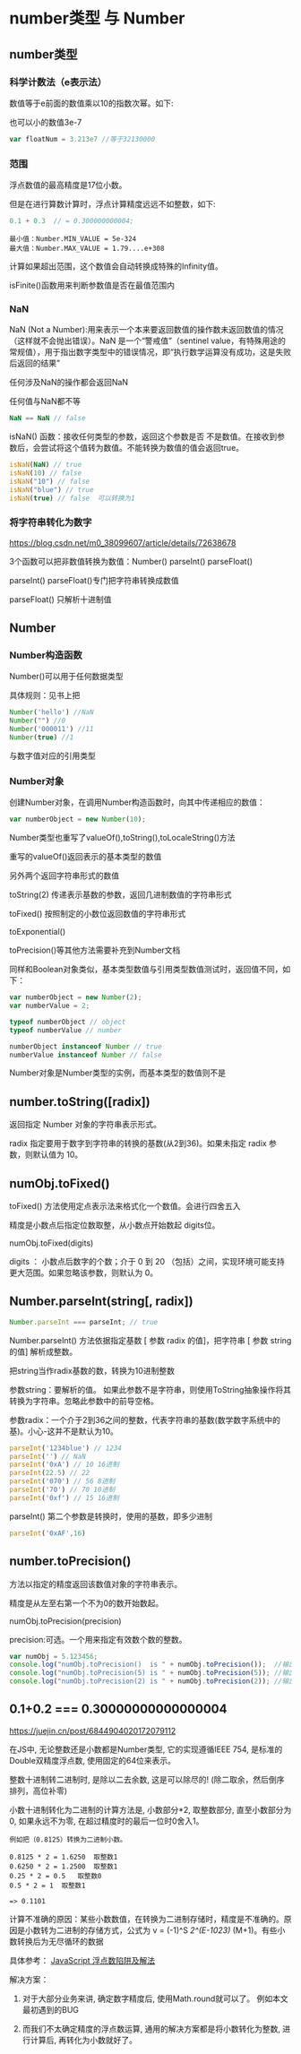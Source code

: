# number类型 与 Number

## number类型

### 科学计数法（e表示法）

数值等于e前面的数值乘以10的指数次幂。如下:

也可以小的数值3e-7

```js
var floatNum = 3.213e7 //等于32130000
```

### 范围

浮点数值的最高精度是17位小数。

但是在进行算数计算时，浮点计算精度远远不如整数，如下:

```js
0.1 + 0.3  // = 0.300000000004;
```

```
最小值：Number.MIN_VALUE = 5e-324
最大值：Number.MAX_VALUE = 1.79....e+308
```

计算如果超出范围，这个数值会自动转换成特殊的Infinity值。

isFinite()函数用来判断参数值是否在最值范围内

### NaN

NaN (Not a Number):用来表示一个本来要返回数值的操作数未返回数值的情况（这样就不会抛出错误）。NaN 是一个“警戒值”（sentinel value，有特殊用途的常规值），用于指出数字类型中的错误情况，即“执行数学运算没有成功，这是失败后返回的结果”

任何涉及NaN的操作都会返回NaN

任何值与NaN都不等

```js
NaN == NaN // false
```

isNaN() 函数：接收任何类型的参数，返回这个参数是否 不是数值。在接收到参数后，会尝试将这个值转为数值。不能转换为数值的值会返回true。

```js
isNaN(NaN) // true
isNaN(10) // false
isNaN("10") // false
isNaN("blue") // true
isNaN(true) // false  可以转换为1
```

### 将字符串转化为数字

<https://blog.csdn.net/m0_38099607/article/details/72638678>

3个函数可以把非数值转换为数值：Number() parseInt() parseFloat()

parseInt() parseFloat()专门把字符串转换成数值

parseFloat() 只解析十进制值

## Number

### Number构造函数

Number()可以用于任何数据类型

具体规则：见书上把

```js
Number('hello') //NaN
Number("") //0
Number('000011') //11
Number(true) //1

```

与数字值对应的引用类型

### Number对象

创建Number对象，在调用Number构造函数时，向其中传递相应的数值：

```js
var numberObject = new Number(10);
```

Number类型也重写了valueOf(),toString(),toLocaleString()方法

重写的valueOf()返回表示的基本类型的数值

另外两个返回字符串形式的数值

toString(2) 传递表示基数的参数，返回几进制数值的字符串形式

toFixed() 按照制定的小数位返回数值的字符串形式

toExponential()

toPrecision()等其他方法需要补充到Number文档

同样和Boolean对象类似，基本类型数值与引用类型数值测试时，返回值不同，如下：

```js
var numberObject = new Number(2);
var numberValue = 2;

typeof numberObject // object
typeof numberValue // number

numberObject instanceof Number // true
numberValue instanceof Number // false
```

Number对象是Number类型的实例，而基本类型的数值则不是

## number.toString([radix])

返回指定 Number 对象的字符串表示形式。

radix 指定要用于数字到字符串的转换的基数(从2到36)。如果未指定 radix 参数，则默认值为 10。

## numObj.toFixed()

toFixed() 方法使用定点表示法来格式化一个数值。会进行四舍五入

精度是小数点后指定位数取整，从小数点开始数起 digits位。

numObj.toFixed(digits)

digits ： 小数点后数字的个数；介于 0 到 20 （包括）之间，实现环境可能支持更大范围。如果忽略该参数，则默认为 0。

## Number.parseInt(string[, radix])

```js
Number.parseInt === parseInt; // true
```

Number.parseInt() 方法依据指定基数 [ 参数 radix 的值]，把字符串 [ 参数 string 的值] 解析成整数。

把string当作radix基数的数，转换为10进制整数

参数string：要解析的值。 如果此参数不是字符串，则使用ToString抽象操作将其转换为字符串。忽略此参数中的前导空格。

参数radix：一个介于2到36之间的整数，代表字符串的基数(数学数字系统中的基)。小心-这并不是默认为10。

```js
parseInt('1234blue') // 1234
parseInt('') // NaN
parseInt('0xA') // 10 16进制
parseInt(22.5) // 22
parseInt('070') // 56 8进制
parseInt('70') // 70 10进制
parseInt('0xf') // 15 16进制
```

parseInt() 第二个参数是转换时，使用的基数，即多少进制

```js
parseInt('0xAF',16)
```

## number.toPrecision()

方法以指定的精度返回该数值对象的字符串表示。

精度是从左至右第一个不为0的数开始数起。

numObj.toPrecision(precision)

precision:可选。一个用来指定有效数个数的整数。

```js
var numObj = 5.123456;
console.log("numObj.toPrecision()  is " + numObj.toPrecision());  //输出 5.123456
console.log("numObj.toPrecision(5) is " + numObj.toPrecision(5)); //输出 5.1235
console.log("numObj.toPrecision(2) is " + numObj.toPrecision(2)); //输出 5.1
```

## 0.1+0.2 === 0.30000000000000004

<https://juejin.cn/post/6844904020172079112>

在JS中, 无论整数还是小数都是Number类型, 它的实现遵循IEEE 754, 是标准的Double双精度浮点数, 使用固定的64位来表示。

整数十进制转二进制时, 是除以二去余数, 这是可以除尽的! (除二取余，然后倒序排列，高位补零)

小数十进制转化为二进制的计算方法是, 小数部分*2, 取整数部分, 直至小数部分为0, 如果永远不为零, 在超过精度时的最后一位时0舍入1。

```
例如把（0.8125）转换为二进制小数。

0.8125 * 2 = 1.6250  取整数1
0.6250 * 2 = 1.2500  取整数1
0.25 * 2 = 0.5   取整数0
0.5 * 2 = 1  取整数1

=> 0.1101
```

计算不准确的原因：某些小数数值，在转换为二进制存储时，精度是不准确的。原因是小数转为二进制的存储方式，公式为 v = (-1)^S *2^(E-1023)* (M+1)。有些小数转换后为无尽循环的数据

具体参考： [JavaScript 浮点数陷阱及解法](https://github.com/camsong/blog/issues/9)

解决方案：

1. 对于大部分业务来讲, 确定数字精度后, 使用Math.round就可以了。 例如本文最初遇到的BUG

2. 而我们不太确定精度的浮点数运算, 通用的解决方案都是将小数转化为整数, 进行计算后, 再转化为小数就好了。
